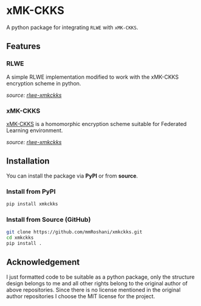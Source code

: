 # xMK-CKKS 

A python package for integrating `RLWE` with `xMK-CKKS`.

## Features

### RLWE 

A simple RLWE implementation modified to work with the xMK-CKKS encryption scheme in python.

*source: [rlwe-xmkckks](https://github.com/MetisPrometheus/rlwe-xmkckks/)*

### xMK-CKKS 

[xMK-CKKS](https://arxiv.org/abs/2104.06824) is a homomorphic encryption scheme suitable for Federated Learning 
environment.

*source: [rlwe-xmkckks](https://github.com/MetisPrometheus/MSc-thesis-xmkckks/)*

## Installation

You can install the package via **PyPI** or from **source**.

### Install from PyPI

```bash
pip install xmkckks
```

### Install from Source (GitHub)

```bash
git clone https://github.com/mmRoshani/xmkckks.git
cd xmkckks
pip install .
```

## Acknowledgement

I just formatted code to be suitable as a python package, only the structure design belongs to me and all other rights
belong to the original author of above repositories. Since there is no license mentioned in the original author repositories 
I choose the MIT license for the project.

